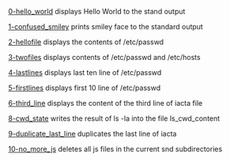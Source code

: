 [0-hello_world](./0-hello_world) displays Hello World to the stand output

[1-confused_smiley](./1-confused_smiley) prints smiley face to the standard output

[2-hellofile](./2-hellofile) displays the contents of /etc/passwd

[3-twofiles](./3-twofiles) displays contents of /etc/passwd and /etc/hosts

[4-lastlines](./4-lastlines) displays last ten line of /etc/passwd

[5-firstlines](./5-firstlines) displays first 10 line of /etc/passwd

[6-third_line](./6-third_line) displays the content of the third line of iacta file



[8-cwd_state](./8-cwd_state) writes the result of ls -la into the file ls_cwd_content

[9-duplicate_last_line](./9-duplicate_last_line) duplicates the last line of iacta

[10-no_more_js](./10-no_more_js) deletes all js files in the current snd subdirectories
